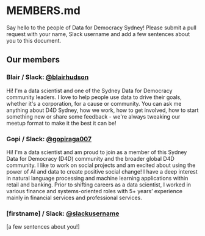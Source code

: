 # MEMBERS.md

Say hello to the people of Data for Democracy Sydney! Please submit a pull request with your name, Slack username and add a few sentences about you to this document.

## Our members

### Blair / Slack: [@blairhudson](https://datafordemocracy.slack.com/messages/D7QHFA8N7)

Hi! I'm a data scientist and one of the Sydney Data for Democracy community leaders. I love to help people use data to drive their goals, whether it's a corporation, for a cause or community. You can ask me anything about D4D Sydney, how we work, how to get involved, how to start something new or share some feedback - we're always tweaking our meetup format to make it the best it can be! 

### Gopi / Slack: [@gopiraga007](https://datafordemocracy.slack.com/messages/@U9EJ8CY2V)

Hi! I'm a data scientist and am proud to join as a member of this Sydney Data for Democracy (D4D) community and the broader global D4D community. I like to work on social projects and am excited about using the power of AI and data to create positive social change! I have a deep interest in natural language processing and machine learning applications within retail and banking. Prior to shifting careers as a data scientist, I worked in various finance and systems-oriented roles with 5+ years’ experience mainly in financial services and professional services.

### [firstname] / Slack: [@slackusername](https://datafordemocracy.slack.com/messages/slackurl)

[a few sentences about you!]
